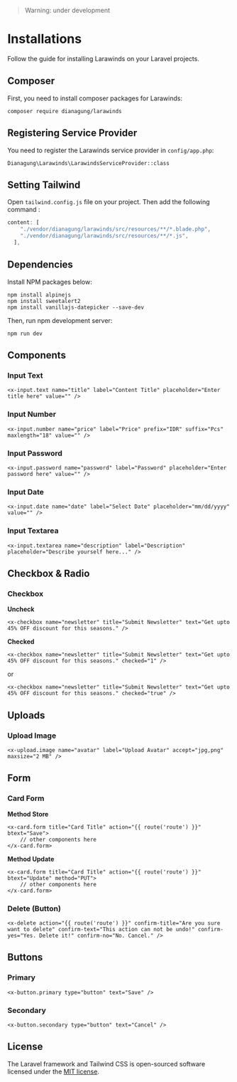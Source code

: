 > Warning: under development

# Installations

Follow the guide for installing Larawinds on your Laravel projects.

## Composer

First, you need to install composer packages for Larawinds:

```console
composer require dianagung/larawinds
```

## Registering Service Provider

You need to register the Larawinds service provider in `config/app.php`:

```
Dianagung\Larawinds\LarawindsServiceProvider::class
```

## Setting Tailwind

Open `tailwind.config.js` file on your project. Then add the following command :

```javascript
content: [
    "./vendor/dianagung/larawinds/src/resources/**/*.blade.php",
    "./vendor/dianagung/larawinds/src/resources/**/*.js",
  ],
```

## Dependencies

Install NPM packages below:

```console
npm install alpinejs 
npm install sweetalert2
npm install vanillajs-datepicker --save-dev
```

Then, run npm development server:

```console
npm run dev
```

## Components

### Input Text

```blade
<x-input.text name="title" label="Content Title" placeholder="Enter title here" value="" />
```

### Input Number

```blade
<x-input.number name="price" label="Price" prefix="IDR" suffix="Pcs" maxlength="18" value="" />
```

### Input Password

```blade
<x-input.password name="password" label="Password" placeholder="Enter password here" value="" />
```

### Input Date

```blade
<x-input.date name="date" label="Select Date" placeholder="mm/dd/yyyy" value="" />
```

### Input Textarea

```blade
<x-input.textarea name="description" label="Description" placeholder="Describe yourself here..." />
```

## Checkbox & Radio

### Checkbox

**Uncheck**

```blade
<x-checkbox name="newsletter" title="Submit Newsletter" text="Get upto 45% OFF discount for this seasons." />
```

**Checked**

```blade
<x-checkbox name="newsletter" title="Submit Newsletter" text="Get upto 45% OFF discount for this seasons." checked="1" />
```
or
```blade
<x-checkbox name="newsletter" title="Submit Newsletter" text="Get upto 45% OFF discount for this seasons." checked="true" />
```

## Uploads

### Upload Image

```blade
<x-upload.image name="avatar" label="Upload Avatar" accept="jpg,png" maxsize="2 MB" />
```

## Form

### Card Form

**Method Store**

```blade
<x-card.form title="Card Title" action="{{ route('route') }}" btext="Save">
    // other components here
</x-card.form>
```

**Method Update**

```blade
<x-card.form title="Card Title" action="{{ route('route') }}" btext="Update" method="PUT">
    // other components here
</x-card.form>
```

### Delete (Button)

```blade
<x-delete action="{{ route('route') }}" confirm-title="Are you sure want to delete" confirm-text="This action can not be undo!" confirm-yes="Yes. Delete it!" confirm-no="No. Cancel." />
```

## Buttons

### Primary

```blade
<x-button.primary type="button" text="Save" />
```

### Secondary

```blade
<x-button.secondary type="button" text="Cancel" />
```


## License

The Laravel framework and Tailwind CSS is open-sourced software licensed under the [MIT license](https://opensource.org/licenses/MIT).
